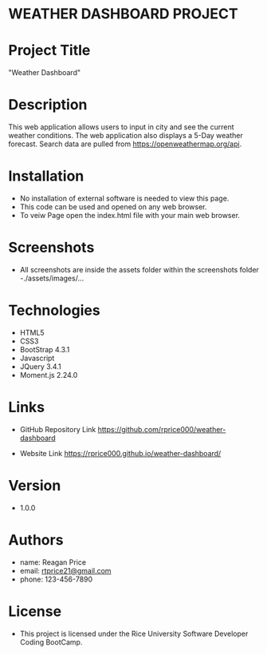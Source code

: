 # WEATHER DASHBOARD PROJECT

# Project Title
"Weather Dashboard" 


# Description
This web application allows users to input in city and see the current weather conditions.  The web application also displays a 5-Day
weather forecast.  Search data are pulled from https://openweathermap.org/api.  


# Installation

- No installation of external software is needed to view this page.
- This code can be used and opened on any web browser.
- To veiw  Page open the index.html file with your main web browser.

# Screenshots

- All screenshots are inside the assets folder within the screenshots folder
-./assets/images/...

# Technologies
- HTML5
- CSS3
- BootStrap 4.3.1
- Javascript
- JQuery 3.4.1
- Moment.js 2.24.0

# Links

- GitHub Repository Link
https://github.com/rprice000/weather-dashboard

- Website Link
https://rprice000.github.io/weather-dashboard/

# Version

- 1.0.0

# Authors

- name: Reagan Price
- email: rtprice21@gmail.com
- phone: 123-456-7890

# License

- This project is licensed under the Rice University Software Developer Coding BootCamp.
